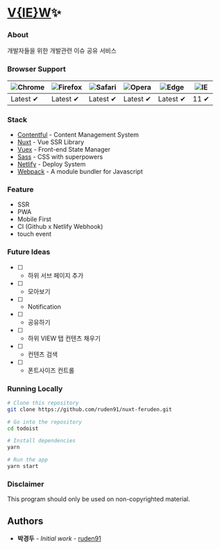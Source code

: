 # [V{IE}W](https://blog.feruden.com/)✨

### About

개발자들을 위한 개발관련 이슈 공유 서비스

### Browser Support

| ![Chrome](https://raw.github.com/alrra/browser-logos/master/src/chrome/chrome_48x48.png) | ![Firefox](https://raw.github.com/alrra/browser-logos/master/src/firefox/firefox_48x48.png) | ![Safari](https://raw.github.com/alrra/browser-logos/master/src/safari/safari_48x48.png) | ![Opera](https://raw.github.com/alrra/browser-logos/master/src/opera/opera_48x48.png) | ![Edge](https://raw.github.com/alrra/browser-logos/master/src/edge/edge_48x48.png) | ![IE](https://raw.github.com/alrra/browser-logos/master/src/archive/internet-explorer_9-11/internet-explorer_9-11_48x48.png) |
| ---------------------------------------------------------------------------------------- | ------------------------------------------------------------------------------------------- | ---------------------------------------------------------------------------------------- | ------------------------------------------------------------------------------------- | ---------------------------------------------------------------------------------- | ---------------------------------------------------------------------------------------------------------------------------- |
| Latest ✔                                                                                 | Latest ✔                                                                                    | Latest ✔                                                                                 | Latest ✔                                                                              | Latest ✔                                                                           | 11 ✔                                                                                                                         |

### Stack

- [Contentful](https://www.contentful.com/) - Content Management System
- [Nuxt](https://ko.nuxtjs.org/) - Vue SSR Library
- [Vuex](https://vuex.vuejs.org/kr/) - Front-end State Manager
- [Sass](https://www.styled-components.com/) - CSS with superpowers
- [Netlify](https://www.netlify.com/) - Deploy System
- [Webpack](https://webpack.js.org/) - A module bundler for Javascript

### Feature

- SSR
- PWA
- Mobile First
- CI (Github x Netlify Webhook)
- touch event

### Future Ideas

- [ ] - 하위 서브 페이지 추가
- [ ] - 모아보기
- [ ] - Notification
- [ ] - 공유하기
- [ ] - 하위 VIEW 탭 컨텐츠 채우기
- [ ] - 컨텐츠 검색
- [ ] - 폰트사이즈 컨트롤

### Running Locally

```bash
# Clone this repository
git clone https://github.com/ruden91/nuxt-feruden.git

# Go into the repository
cd todoist

# Install dependencies
yarn

# Run the app
yarn start
```

### Disclaimer

This program should only be used on non-copyrighted material.

## Authors

- **박경두** - _Initial work_ - [ruden91](https://github.com/ruden91)
